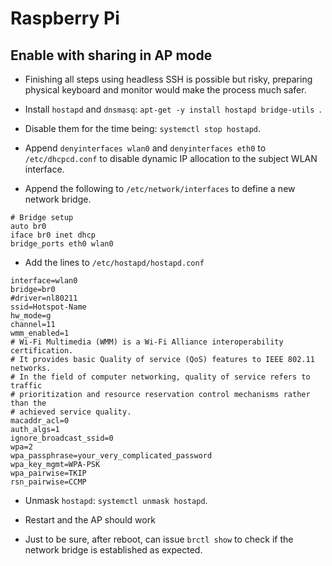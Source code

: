 # Raspberry Pi

## Enable with sharing in AP mode

* Finishing all steps using headless SSH is possible but risky, preparing physical keyboard and monitor would make 
the process much safer.

* Install `hostapd` and `dnsmasq`: `apt-get -y install hostapd bridge-utils `.

* Disable them for the time being: `systemctl stop hostapd`.

* Append `denyinterfaces wlan0` and `denyinterfaces eth0` to `/etc/dhcpcd.conf`
to disable dynamic IP allocation to the subject WLAN interface.

* Append the following to `/etc/network/interfaces` to define a new network bridge.
```
# Bridge setup
auto br0
iface br0 inet dhcp
bridge_ports eth0 wlan0
```

* Add the lines to `/etc/hostapd/hostapd.conf`
```
interface=wlan0
bridge=br0
#driver=nl80211
ssid=Hotspot-Name
hw_mode=g
channel=11
wmm_enabled=1
# Wi-Fi Multimedia (WMM) is a Wi-Fi Alliance interoperability certification.
# It provides basic Quality of service (QoS) features to IEEE 802.11 networks.
# In the field of computer networking, quality of service refers to traffic
# prioritization and resource reservation control mechanisms rather than the
# achieved service quality.
macaddr_acl=0
auth_algs=1
ignore_broadcast_ssid=0
wpa=2
wpa_passphrase=your_very_complicated_password
wpa_key_mgmt=WPA-PSK
wpa_pairwise=TKIP
rsn_pairwise=CCMP
```

* Unmask `hostapd`: `systemctl unmask hostapd`.

* Restart and the AP should work

* Just to be sure, after reboot, can issue `brctl show` to check if the network bridge is established as expected.